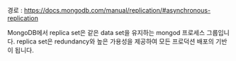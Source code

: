 경로 : https://docs.mongodb.com/manual/replication/#asynchronous-replication

MongoDB에서 replica set은 같은 data set을 유지하는 mongod 프로세스 그룹입니다.
replica set은 redundancy와 높은 가용성을 제공하여 모든 프로덕션 배포의 기반이 됩니다. 